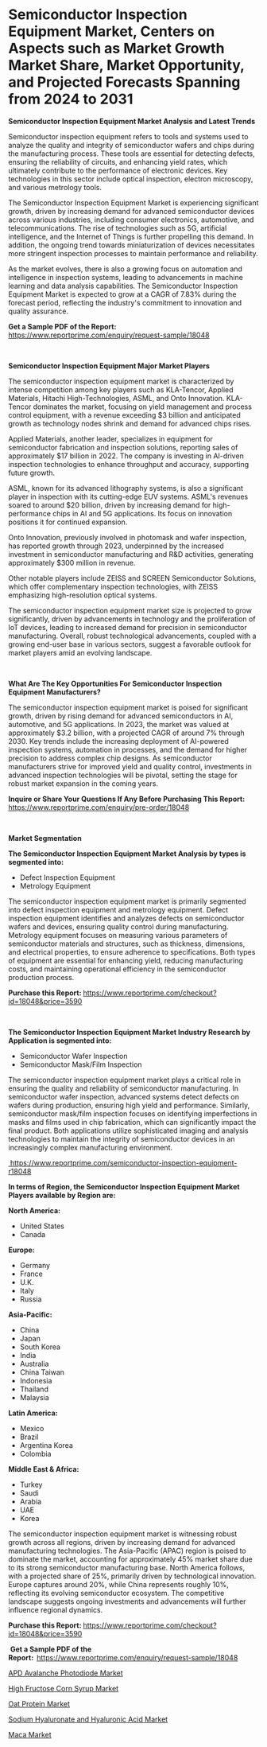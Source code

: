 <p><h1>Semiconductor Inspection Equipment Market, Centers on Aspects such as Market Growth Market Share, Market Opportunity, and Projected Forecasts Spanning from 2024 to 2031</h1></p><p><strong>Semiconductor Inspection Equipment Market Analysis and Latest Trends</strong></p>
<p><p>Semiconductor inspection equipment refers to tools and systems used to analyze the quality and integrity of semiconductor wafers and chips during the manufacturing process. These tools are essential for detecting defects, ensuring the reliability of circuits, and enhancing yield rates, which ultimately contribute to the performance of electronic devices. Key technologies in this sector include optical inspection, electron microscopy, and various metrology tools.</p><p>The Semiconductor Inspection Equipment Market is experiencing significant growth, driven by increasing demand for advanced semiconductor devices across various industries, including consumer electronics, automotive, and telecommunications. The rise of technologies such as 5G, artificial intelligence, and the Internet of Things is further propelling this demand. In addition, the ongoing trend towards miniaturization of devices necessitates more stringent inspection processes to maintain performance and reliability.</p><p>As the market evolves, there is also a growing focus on automation and intelligence in inspection systems, leading to advancements in machine learning and data analysis capabilities. The Semiconductor Inspection Equipment Market is expected to grow at a CAGR of 7.83% during the forecast period, reflecting the industry's commitment to innovation and quality assurance.</p></p>
<p><strong>Get a Sample PDF of the Report:&nbsp;</strong> <a href="https://www.reportprime.com/enquiry/request-sample/18048?utm_campaign=24&utm_medium=2&utm_source=Github&utm_content=ia&utm_term=20112024&utm_id=semiconductor-inspection-equipment">https://www.reportprime.com/enquiry/request-sample/18048</a></p>
<p>&nbsp;</p>
<p><strong>Semiconductor Inspection Equipment Major Market Players</strong></p>
<p><p>The semiconductor inspection equipment market is characterized by intense competition among key players such as KLA-Tencor, Applied Materials, Hitachi High-Technologies, ASML, and Onto Innovation. KLA-Tencor dominates the market, focusing on yield management and process control equipment, with a revenue exceeding $3 billion and anticipated growth as technology nodes shrink and demand for advanced chips rises. </p><p>Applied Materials, another leader, specializes in equipment for semiconductor fabrication and inspection solutions, reporting sales of approximately $17 billion in 2022. The company is investing in AI-driven inspection technologies to enhance throughput and accuracy, supporting future growth.</p><p>ASML, known for its advanced lithography systems, is also a significant player in inspection with its cutting-edge EUV systems. ASML's revenues soared to around $20 billion, driven by increasing demand for high-performance chips in AI and 5G applications. Its focus on innovation positions it for continued expansion.</p><p>Onto Innovation, previously involved in photomask and wafer inspection, has reported growth through 2023, underpinned by the increased investment in semiconductor manufacturing and R&D activities, generating approximately $300 million in revenue.</p><p>Other notable players include ZEISS and SCREEN Semiconductor Solutions, which offer complementary inspection technologies, with ZEISS emphasizing high-resolution optical systems. </p><p>The semiconductor inspection equipment market size is projected to grow significantly, driven by advancements in technology and the proliferation of IoT devices, leading to increased demand for precision in semiconductor manufacturing. Overall, robust technological advancements, coupled with a growing end-user base in various sectors, suggest a favorable outlook for market players amid an evolving landscape.</p></p>
<p>&nbsp;</p>
<p><strong>What Are The Key Opportunities For Semiconductor Inspection Equipment Manufacturers?</strong></p>
<p><p>The semiconductor inspection equipment market is poised for significant growth, driven by rising demand for advanced semiconductors in AI, automotive, and 5G applications. In 2023, the market was valued at approximately $3.2 billion, with a projected CAGR of around 7% through 2030. Key trends include the increasing deployment of AI-powered inspection systems, automation in processes, and the demand for higher precision to address complex chip designs. As semiconductor manufacturers strive for improved yield and quality control, investments in advanced inspection technologies will be pivotal, setting the stage for robust market expansion in the coming years.</p></p>
<p><strong>Inquire or Share Your Questions If Any Before Purchasing This Report:</strong> <a href="https://www.reportprime.com/enquiry/pre-order/18048?utm_campaign=24&utm_medium=2&utm_source=Github&utm_content=ia&utm_term=20112024&utm_id=semiconductor-inspection-equipment">https://www.reportprime.com/enquiry/pre-order/18048</a></p>
<p>&nbsp;</p>
<p><strong>Market Segmentation</strong></p>
<p><strong>The Semiconductor Inspection Equipment Market Analysis by types is segmented into:</strong></p>
<p><ul><li>Defect Inspection Equipment</li><li>Metrology Equipment</li></ul></p>
<p><p>The semiconductor inspection equipment market is primarily segmented into defect inspection equipment and metrology equipment. Defect inspection equipment identifies and analyzes defects on semiconductor wafers and devices, ensuring quality control during manufacturing. Metrology equipment focuses on measuring various parameters of semiconductor materials and structures, such as thickness, dimensions, and electrical properties, to ensure adherence to specifications. Both types of equipment are essential for enhancing yield, reducing manufacturing costs, and maintaining operational efficiency in the semiconductor production process.</p></p>
<p><strong>Purchase this Report:&nbsp;</strong><a href="https://www.reportprime.com/checkout?id=18048&price=3590&utm_campaign=24&utm_medium=2&utm_source=Github&utm_content=ia&utm_term=20112024&utm_id=semiconductor-inspection-equipment">https://www.reportprime.com/checkout?id=18048&price=3590</a></p>
<p>&nbsp;</p>
<p><strong>The Semiconductor Inspection Equipment Market Industry Research by Application is segmented into:</strong></p>
<p><ul><li>Semiconductor Wafer Inspection</li><li>Semiconductor Mask/Film Inspection</li></ul></p>
<p><p>The semiconductor inspection equipment market plays a critical role in ensuring the quality and reliability of semiconductor manufacturing. In semiconductor wafer inspection, advanced systems detect defects on wafers during production, ensuring high yield and performance. Similarly, semiconductor mask/film inspection focuses on identifying imperfections in masks and films used in chip fabrication, which can significantly impact the final product. Both applications utilize sophisticated imaging and analysis technologies to maintain the integrity of semiconductor devices in an increasingly complex manufacturing environment.</p></p>
<p><a href="https://www.reportprime.com/semiconductor-inspection-equipment-r18048?utm_campaign=24&utm_medium=2&utm_source=Github&utm_content=ia&utm_term=20112024&utm_id=semiconductor-inspection-equipment">&nbsp;https://www.reportprime.com/semiconductor-inspection-equipment-r18048</a></p>
<p><strong>In terms of Region, the Semiconductor Inspection Equipment Market Players available by Region are:</strong></p>
<p>
    <p> <strong> North America: </strong>
        <ul>
            <li>United States</li>
            <li>Canada</li>
        </ul>
        </p> 
    <p> <strong> Europe: </strong>
        <ul>
            <li>Germany</li>
            <li>France</li>
            <li>U.K.</li>
            <li>Italy</li>
            <li>Russia</li>
        </ul>
        </p> 
    <p> <strong> Asia-Pacific: </strong>
        <ul>
            <li>China</li>
            <li>Japan</li>
            <li>South Korea</li>
            <li>India</li>
            <li>Australia</li>
            <li>China Taiwan</li>
            <li>Indonesia</li>
            <li>Thailand</li>
            <li>Malaysia</li>
        </ul>
        </p> 
    <p> <strong> Latin America: </strong>
        <ul>
            <li>Mexico</li>
            <li>Brazil</li>
            <li>Argentina Korea</li>
            <li>Colombia</li>
        </ul>
        </p> 
    <p> <strong> Middle East & Africa: </strong>
        <ul>
            <li>Turkey</li>
            <li>Saudi</li>
            <li>Arabia</li>
            <li>UAE</li>
            <li>Korea</li>
        </ul>
    </p>
    </p>
<p><p>The semiconductor inspection equipment market is witnessing robust growth across all regions, driven by increasing demand for advanced manufacturing technologies. The Asia-Pacific (APAC) region is poised to dominate the market, accounting for approximately 45% market share due to its strong semiconductor manufacturing base. North America follows, with a projected share of 25%, primarily driven by technological innovation. Europe captures around 20%, while China represents roughly 10%, reflecting its evolving semiconductor ecosystem. The competitive landscape suggests ongoing investments and advancements will further influence regional dynamics.</p></p>
<p><strong>Purchase this Report: </strong><a href="https://www.reportprime.com/checkout?id=18048&price=3590&utm_campaign=24&utm_medium=2&utm_source=Github&utm_content=ia&utm_term=20112024&utm_id=semiconductor-inspection-equipment">https://www.reportprime.com/checkout?id=18048&price=3590</a></p>
<p>&nbsp;<strong>Get a Sample PDF of the Report:&nbsp;&nbsp;</strong><a href="https://www.reportprime.com/enquiry/request-sample/18048?utm_campaign=24&utm_medium=2&utm_source=Github&utm_content=ia&utm_term=20112024&utm_id=semiconductor-inspection-equipment">https://www.reportprime.com/enquiry/request-sample/18048</a></p>
<p><strong></strong></p>
<p><p><a href="https://github.com/elizabethdagraca/Market-Research-Report-List-5/blob/main/apd-avalanche-photodiode-market.md?utm_campaign=24&utm_medium=2&utm_source=Github&utm_content=ia&utm_term=20112024&utm_id=semiconductor-inspection-equipment">APD Avalanche Photodiode Market</a></p><p><a href="https://www.linkedin.com/pulse/high-fructose-corn-syrup-market-analysis-indicates-favorable-ky3yf?utm_campaign=24&utm_medium=2&utm_source=Github&utm_content=ia&utm_term=20112024&utm_id=semiconductor-inspection-equipment">High Fructose Corn Syrup Market</a></p><p><a href="https://www.linkedin.com/pulse/competitive-overview-oat-protein-market-growth-insights-projected-kz9tf?utm_campaign=24&utm_medium=2&utm_source=Github&utm_content=ia&utm_term=20112024&utm_id=semiconductor-inspection-equipment">Oat Protein Market</a></p><p><a href="https://issuu.com/reportprime-2/docs/sodium-hyaluronate-and-hyaluronic-a_cad2c8719ef83b?utm_campaign=24&utm_medium=2&utm_source=Github&utm_content=ia&utm_term=20112024&utm_id=semiconductor-inspection-equipment">Sodium Hyaluronate and Hyaluronic Acid Market</a></p><p><a href="https://issuu.com/reportprime-2/docs/maca-market-size-2030.pptx_a57f087c5b135e?utm_campaign=24&utm_medium=2&utm_source=Github&utm_content=ia&utm_term=20112024&utm_id=semiconductor-inspection-equipment">Maca Market</a></p></p>